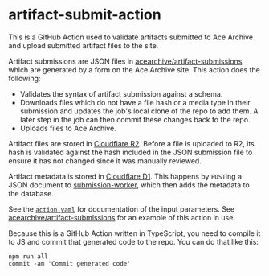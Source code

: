 # artifact-submit-action

This is a GitHub Action used to validate artifacts submitted to Ace Archive and
upload submitted artifact files to the site.

Artifact submissions are JSON files in
[acearchive/artifact-submissions](https://github.com/acearchive/artifact-submissions)
which are generated by a form on the Ace Archive site. This action does the
following:

- Validates the syntax of artifact submission against a schema.
- Downloads files which do not have a file hash or a media type in their
submission and updates the job's local clone of the repo to add them. A later
step in the job can then commit these changes back to the repo.
- Uploads files to Ace Archive.

Artifact files are stored in [Cloudflare
R2](https://developers.cloudflare.com/r2). Before a file is uploaded to R2, its
hash is validated against the hash included in the JSON submission file to
ensure it has not changed since it was manually reviewed.

Artifact metadata is stored in [Cloudflare
D1](https://developers.cloudflare.com/d1). This happens by `POST`ing a JSON
document to
[submission-worker](https://github.com/acearchive/submission-worker), which then
adds the metadata to the database.

See the [`action.yaml`](./action.yaml) for documentation of the input
parameters. See
[acearchive/artifact-submissions](https://github.com/acearchive/artifact-submissions/tree/main/.github/workflows)
for an example of this action in use.

Because this is a GitHub Action written in TypeScript, you need to compile it to
JS and commit that generated code to the repo. You can do that like this:

```shell
npm run all
commit -am 'Commit generated code'
```
